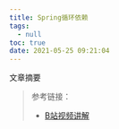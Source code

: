 ```yaml
---
title: Spring循环依赖
tags:
  - null
toc: true
date: 2021-05-25 09:21:04
---
```


文章摘要



<!-- more -->

> 参考链接：
>
> - [B站视频讲解](https://www.bilibili.com/video/BV155411c7gg)